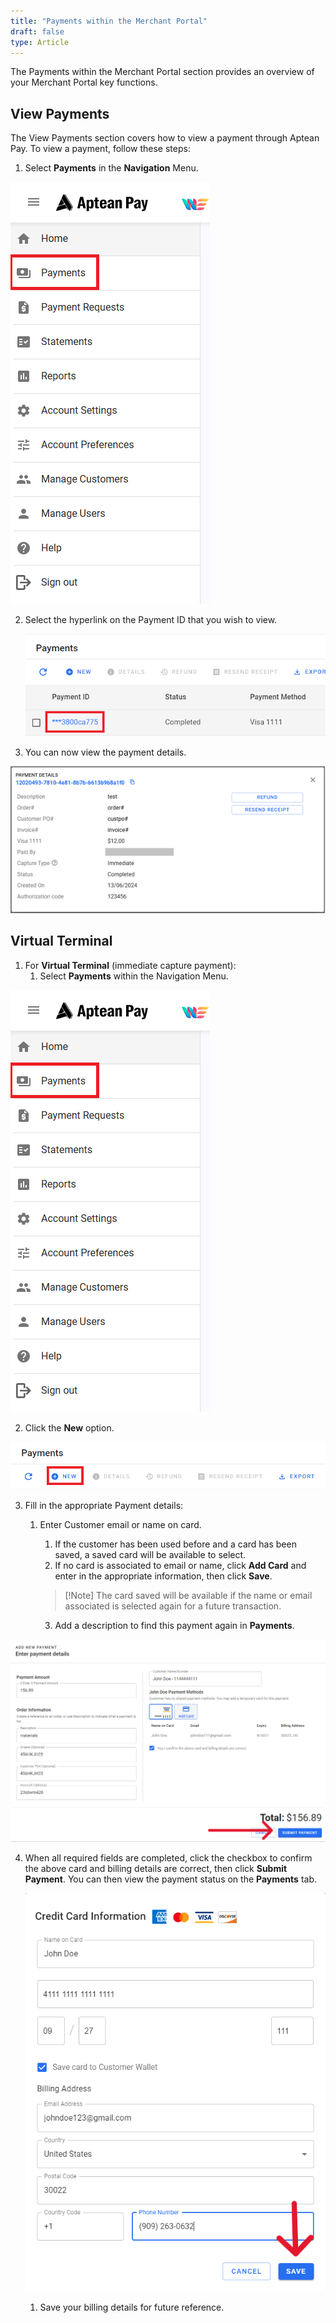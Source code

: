 ```yaml
---
title: "Payments within the Merchant Portal"
draft: false
type: Article
---
```


The Payments within the Merchant Portal section provides an overview of your Merchant Portal key functions.

## View Payments

The View Payments section covers how to view a payment through Aptean Pay. To view a payment, follow these steps:

1.  Select **Payments** in the **Navigation** Menu.

![](assets/9163442f98cc36b6636217c627c8b5d9.png)

2.  Select the hyperlink on the Payment ID that you wish to view.

    ![](assets/c4240988e1feb4d33a867b6e89169ff6.png)

3.  You can now view the payment details.

![](assets/3e97687718bcffcd5c5a19469358b037.png)

## Virtual Terminal

1.  For **Virtual Terminal** (immediate capture payment):
    1.  Select **Payments** within the Navigation Menu.

![](assets/9163442f98cc36b6636217c627c8b5d9.png)

2.  Click the **New** option.

![](assets/18958471143d46e9efad039cc0cca4d4.png)

3.  Fill in the appropriate Payment details:
    1.  Enter Customer email or name on card.
        1.  If the customer has been used before and a card has been saved, a saved card will be available to select.
        2.  If no card is associated to email or name, click **Add Card** and enter in the appropriate information, then click **Save**.
        
        >[!Note] The card saved will be available if the name or email associated is selected again for a future transaction.

        3.  Add a description to find this payment again in **Payments**.

![](assets/d6f7ef8a7b85da9bf6429e4604e9f6d9.png)

4.  When all required fields are completed, click the checkbox to confirm the above card and billing details are correct, then click **Submit Payment**. You can then view the payment status on the **Payments** tab.

    ![](assets/4df4a438c4aa2d3b780bafd3996a2e27.png)

    1.  Save your billing details for future reference.